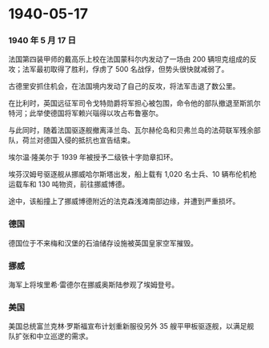 # 1940-05-17

### 1940 年 5 月 17 日

法国第四装甲师的戴高乐上校在法国蒙科尔内发动了一场由 200
辆坦克组成的反攻；法军最初取得了胜利，俘虏了 500
名战俘，但势头很快就减弱了。

古德里安抓住机会，在法国境内发动了自己的反攻，将法军击退了数公里。

在比利时，英国远征军司令戈特勋爵将军担心被包围，命令他的部队撤退至斯凯尔特河；此举使德国将军赖兴瑙得以攻占布鲁塞尔。

与此同时，随着法国驱逐舰撤离泽兰岛、瓦尔赫伦岛和贝弗兰岛的法荷联军残余部队，荷兰对德国入侵的抵抗也宣告结束。

埃尔温·隆美尔于 1939 年被授予二级铁十字勋章扣环。

埃芬汉姆号驱逐舰从挪威哈尔斯塔出发，船上载有 1,020 名士兵、10
辆布伦机枪运载车和 130 吨物资，前往挪威博德。

途中，该船撞上了挪威博德附近的法克森浅滩南部边缘，并遭到严重损坏。

### 德国

德国位于不来梅和汉堡的石油储存设施被英国皇家空军摧毁。

### 挪威

海军上将埃里希·雷德尔在挪威奥斯陆参观了埃姆登号。

### 美国

美国总统富兰克林·罗斯福宣布计划重新服役另外 35
艘平甲板驱逐舰，以满足舰队扩张和中立巡逻的需求。